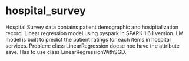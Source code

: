 # hospital_survey
Hospital Survey data contains patient demographic and hosipitalization record. Linear regression model using pyspark in SPARK 1.6.1 version. LM model is built to predict the patient ratings for each items in hospital services. 
Problem: class LinearRegression doese noe have the attribute save. Has to use class LinearRegressionWithSGD.
